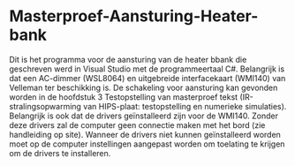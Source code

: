 # Masterproef-Aansturing-Heater-bank
Dit is het programma voor de aansturing van de heater bbank die geschreven werd in Visual Studio met de programmeertaal C#. 
Belangrijk is dat een AC-dimmer (WSL8064) en uitgebreide interfacekaart (WMI140) van Velleman ter beschikking is. 
De schakeling voor aansturing kan gevonden worden in de hoofdstuk 3 Testopstelling van masterproef tekst (IR-stralingsopwarming van HIPS-plaat: testopstelling en numerieke simulaties).
Belangrijk is ook dat de drivers geïnstalleerd zijn voor de WMI140. Zonder deze drivers zal de computer geen connectie maken met het bord (zie handleiding op site).
Wanneer de drivers niet kunnen geïnstalleerd worden moet op de computer instellingen aangepast worden om toelating te krijgen om de drivers te installeren.
